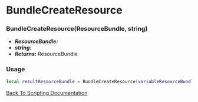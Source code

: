 # BundleCreateResource

### BundleCreateResource(ResourceBundle, string)
- ***ResourceBundle:*** 
- ***string:*** 
- ***Returns:*** ResourceBundle

### Usage

```Lua
local resultResourceBundle = BundleCreateResource(variableResourceBundle, variableString)
```


[Back To Scripting Documentation](../README.md)
